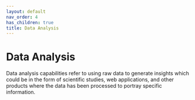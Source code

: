 ```yaml
---
layout: default
nav_order: 4
has_children: true
title: Data Analysis
---
```


# Data Analysis

Data analysis capabilities refer to using raw data to generate insights which could be in the form of scientific studies, web applications, and other products where the data has been processed to portray specific information.